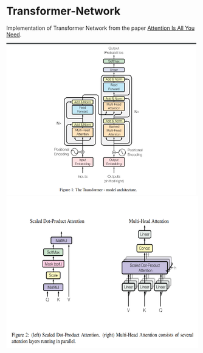 # Transformer-Network
Implementation of Transformer Network from the paper [Attention Is All You Need](https://arxiv.org/pdf/1706.03762v7).


<img src="img/transformer_architecture.png" width="500" height="400">

<img src="img/attention_model.png" width="600" height="400">
